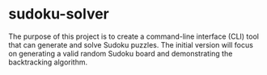 # sudoku-solver
The purpose of this project is to create a command-line interface (CLI) tool that can generate and solve Sudoku puzzles. The initial version will focus on generating a valid random Sudoku board and demonstrating the backtracking algorithm.
